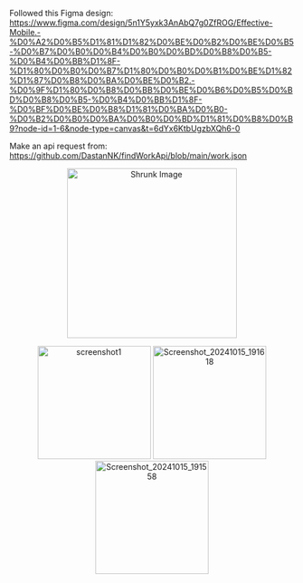 Followed this Figma design: https://www.figma.com/design/5n1Y5yxk3AnAbQ7g0ZfROG/Effective-Mobile.-%D0%A2%D0%B5%D1%81%D1%82%D0%BE%D0%B2%D0%BE%D0%B5-%D0%B7%D0%B0%D0%B4%D0%B0%D0%BD%D0%B8%D0%B5-%D0%B4%D0%BB%D1%8F-%D1%80%D0%B0%D0%B7%D1%80%D0%B0%D0%B1%D0%BE%D1%82%D1%87%D0%B8%D0%BA%D0%BE%D0%B2.-%D0%9F%D1%80%D0%B8%D0%BB%D0%BE%D0%B6%D0%B5%D0%BD%D0%B8%D0%B5-%D0%B4%D0%BB%D1%8F-%D0%BF%D0%BE%D0%B8%D1%81%D0%BA%D0%B0-%D0%B2%D0%B0%D0%BA%D0%B0%D0%BD%D1%81%D0%B8%D0%B9?node-id=1-6&node-type=canvas&t=6dYx6KtbUgzbXQh6-0

Make an api request from: https://github.com/DastanNK/findWorkApi/blob/main/work.json

<p align="center">
  <img src="https://github.com/user-attachments/assets/9d5d9c23-c3ed-4c36-a120-9f8377d99278" alt="Shrunk Image" width="300"/>
</p>


<p align="center">
  <img src="https://github.com/user-attachments/assets/bcd331a8-9356-4941-a554-0b9ae8be37b7" alt="screenshot1" width="200"/>
  <img src="https://github.com/user-attachments/assets/6a6b01d0-3fe1-432f-ac70-4354acb1850a" alt="Screenshot_20241015_191618" width="200"/>
  <img src="https://github.com/user-attachments/assets/9df183c1-d5c7-43aa-8f2e-7caaaca272ad" alt="Screenshot_20241015_191558" width="200"/>
</p>


